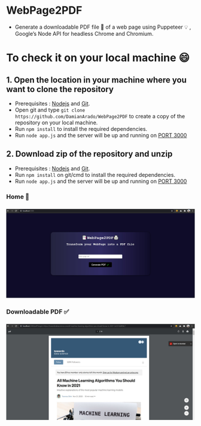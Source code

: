 # WebPage2PDF
- Generate a downloadable PDF file 📄 of a web page using Puppeteer 💡 , Google’s Node API for headless Chrome and Chromium.

# To check it on your local machine 😄

## 1. Open the location in your machine where you want to clone the repository
- Prerequisites : [Nodejs](https://nodejs.org/en/download/) and [Git](https://git-scm.com/downloads).
- Open git and type `git clone https://github.com/DamianArado/WebPage2PDF` to create a copy of the repository on your local machine.
- Run `npm install` to install the required dependencies.
- Run `node app.js` and the server will be up and running on [PORT 3000](http://localhost:3000/)

## 2. Download zip of the repository and unzip 
- Prerequisites : [Nodejs](https://nodejs.org/en/download/) and [Git](https://git-scm.com/downloads).
- Run `npm install` on git/cmd to install the required dependencies.
- Run `node app.js` and the server will be up and running on [PORT 3000](http://localhost:3000/)

### Home 👀
### ![Home](/public/images/1.jpg)

### Downloadable PDF ✅
### ![Downloadable PDF](/public/images/2.jpg)
